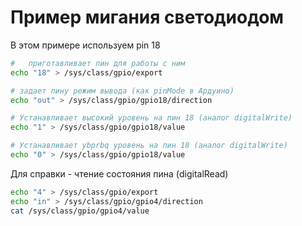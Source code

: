 # Пример мигания светодиодом

В этом примере используем pin 18
```bash
#   приготавливает пин для работы с ним
echo "18" > /sys/class/gpio/export                  

# задает пину режим вывода (как pinMode в Ардуино)
echo "out" > /sys/class/gpio/gpio18/direction

# Устанавливает высокий уровень на пин 18 (аналог digitalWrite)
echo "1" > /sys/class/gpio/gpio18/value

# Устанавливает ybprbq уровень на пин 18 (аналог digitalWrite)
echo "0" > /sys/class/gpio/gpio18/value
```

Для справки - чтение состояния пина (digitalRead)
```bash
echo "4" > /sys/class/gpio/export
echo "in" > /sys/class/gpio/gpio4/direction
cat /sys/class/gpio/gpio4/value
```

